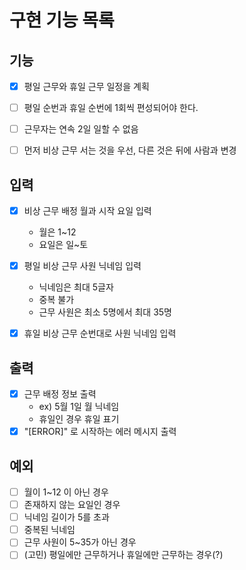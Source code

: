 # 구현 기능 목록


## 기능

* [x] 평일 근무와 휴일 근무 일정을 계획
* [ ] 평일 순번과 휴일 순번에 1회씩 편성되어야 한다.
* [ ] 근무자는 연속 2일 일할 수 없음
* [ ] 먼저 비상 근무 서는 것을 우선, 다른 것은 뒤에 사람과 변경


## 입력

* [x] 비상 근무 배정 월과 시작 요일 입력
  * 월은 1~12
  * 요일은 일~토
* [x] 평일 비상 근무 사원 닉네임 입력
  * 닉네임은 최대 5글자
  * 중복 불가
  * 근무 사원은 최소 5명에서 최대 35명
* [x] 휴일 비상 근무 순번대로 사원 닉네임 입력


## 출력

* [x] 근무 배정 정보 출력
  * ex) 5월 1일 월 닉네임
  * 휴일인 경우 휴일 표기
* [x] "[ERROR]" 로 시작하는 에러 메시지 출력

## 예외

* [ ] 월이 1~12 이 아닌 경우
* [ ] 존재하지 않는 요일인 경우
* [ ] 닉네임 길이가 5를 초과
* [ ] 중복된 닉네임
* [ ] 근무 사원이 5~35가 아닌 경우
* [ ] (고민) 평일에만 근무하거나 휴일에만 근무하는 경우(?)